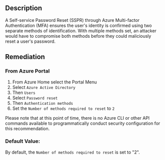 ## Description

A Self-service Password Reset (SSPR) through Azure Multi-factor Authentication (MFA) ensures the user's identity is confirmed using two separate methods of identification. With multiple methods set, an attacker would have to compromise both methods before they could maliciously reset a user's password.

## Remediation

### From Azure Portal

  1. From Azure Home select the Portal Menu
  2. Select `Azure Active Directory`
  3. Then `Users`
  4. Select `Password reset`
  5. Then `Authentication methods`
  6. Set the `Number of methods required to reset` to `2`

Please note that at this point of time, there is no Azure CLI or other API commands available to programmatically conduct security configuration for this recommendation.

### Default Value:

By default, the `Number of methods required to reset` is set to "2".